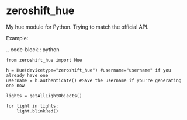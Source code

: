 zeroshift_hue
=============

My hue module for Python. Trying to match the official API.

Example:

.. code-block:: python

    from zeroshift_hue import Hue

    h = Hue(devicetype="zeroshift_hue") #username="username" if you already have one
    username = h.authenticate() #Save the username if you're generating one now

    lights = getAllLightObjects()

    for light in lights:
        light.blinkRed()
